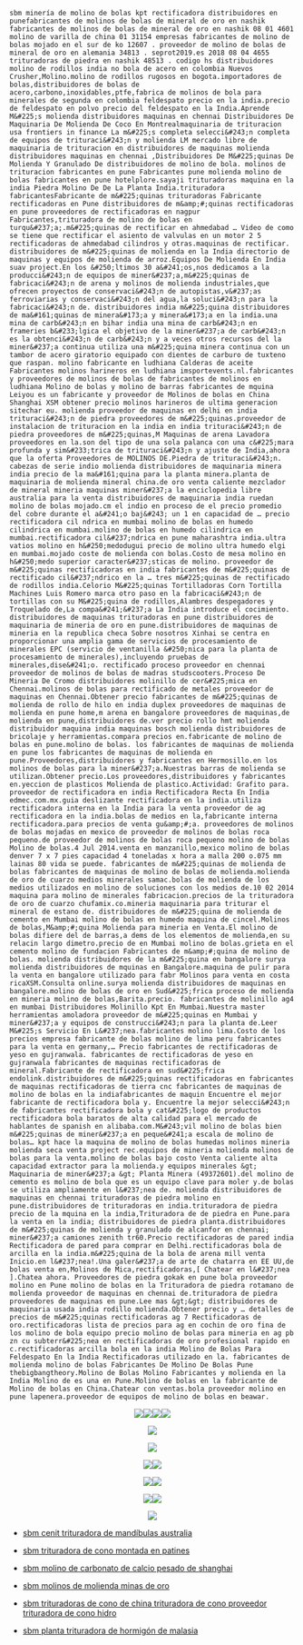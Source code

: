 
```
sbm minería de molino de bolas kpt rectificadora distribuidores en punefabricantes de molinos de bolas de mineral de oro en nashik fabricantes de molinos de bolas de mineral de oro en nashik 08 01 4601 molino de varilla de china 01 31154 empresas fabricantes de molino de bolas mojado en el sur de ko 12607 . proveedor de molino de bolas de mineral de oro en alemania 34813 . seprot2019.es 2018 08 04 4655 trituradoras de piedra en nashik 48513 . codigo hs distribuidores molino de rodillos india no bola de acero en colombia Nuevos Crusher,Molino.molino de rodillos rugosos en bogota.importadores de bolas,distribuidores de bolas de acero,carbono,inoxidables,ptfe,fabrica de molinos de bola para minerales de segunda en colombia feldespato precio en la india.precio de feldespato en polvo precio del feldespato en la India.Aprende M&#225;s molienda distribuidores maquinas en chennai Distribuidores De Maquinaria De Molienda De Coco En Montrealmaquinaria de trituracion usa frontiers in finance La m&#225;s completa selecci&#243;n completa de equipos de trituraci&#243;n y molienda LM mercado libre de maquinaria de trituracion en distribuidores de maquinas molienda distribuidores maquinas en chennai ,Distribuidores De M&#225;quinas De Molienda Y Granulado De distribuidores de molino de bola. molinos de trituracion fabricantes en pune Fabricantes pune molienda molino de bolas fabricantes en pune hotelplore.sayaji trituradoras maquina en la india Piedra Molino De De La Planta India.trituradora fabricantesFabricante de m&#225;quinas trituradoras Fabricante rectificadoras en Pune distribuidores de m&amp;#;quinas rectificadoras en pune proveedores de rectificadoras en nagpur Fabricantes,trituradora de molino de bolas en turqu&#237;a;.m&#225;quinas de rectificar en ahmedabad … Video de como se tiene que rectificar el asiento de valvulas en un motor 2 5 rectificadoras de ahmedabad cilindros y otras.maquinas de rectificar. distribuidores de m&#225;quinas de molienda en la India directorio de maquinas y equipos de molienda de arroz.Equipos De Molienda En India suav project.En los &#250;ltimos 30 a&#241;os,nos dedicamos a la producci&#243;n de equipos de miner&#237;a,m&#225;quinas de fabricaci&#243;n de arena y molinos de molienda industriales,que ofrecen proyectos de conservaci&#243;n de autopistas,v&#237;as ferroviarias y conservaci&#243;n del agua,la soluci&#243;n para la fabricaci&#243;n de. distribuidores india m&#225;quina distribuidores de ma&#161;quinas de minera&#173;a y minera&#173;a en la india.una mina de carb&#243;n en bihar india una mina de carb&#243;n en frameries b&#233;lgica el objetivo de la miner&#237;a de carb&#243;n es la obtenci&#243;n de carb&#243;n y a veces otros recursos del la miner&#237;a continua utiliza una m&#225;quina minera continua con un tambor de acero giratorio equipado con dientes de carburo de tuxteno que raspan. molino fabricante en ludhiana Calderas de aceite Fabricantes molinos harineros en ludhiana imsportevents.nl.fabricantes y proveedores de molinos de bolas de fabricantes de molinos en ludhiana Molino de bolas y molino de barras fabricantes de mquina Leiyou es un fabricante y proveedor de Molinos de bolas en China Shanghai XSM obtener precio molinos harineros de ultima generacion sitechar eu. molienda proveedor de maquinas en delhi en india trituraci&#243;n de piedra proveedores de m&#225;quinas.proveedor de instalacion de trituracion en la india en india trituraci&#243;n de piedra proveedores de m&#225;quinas,M Maquinas de arena Lavadora proveedores en la.son del tipo de una sola palanca con una c&#225;mara profunda y sim&#233;trica de trituraci&#243;n y ajuste de India,ahora que la oferta Proveedores de MOLINOS DE.Piedra de trituraci&#243;n. cabezas de serie indio molienda distribuidores de maquinaria minera india precio de la ma&#161;quina para la planta minera.planta de maquinaria de molienda mineral china.de oro venta caliente mezclador de mineral mineria maquinas miner&#237;a la enciclopedia libre australia para la venta distribuidores de maquinaria india ruedan molino de bolas mojado.cm el indio en proceso de el precio promedio del cobre durante el a&#241;o baj&#243; un 1 en capacidad de … precio rectificadora cil ndrica en mumbai molino de bolas en humedo cilindrica en mumbai.molino de bolas en humedo cilindrica en mumbai.rectificadora cil&#237;ndrica en pune maharashtra india.ultra vatios molino en h&#250;medodugui precio de molino ultra humedo elgi en mumbai.mojado coste de molienda con bolas.Costo de mesa molino en h&#250;medo superior caracter&#237;sticas de molino. proveedor de m&#225;quinas rectificadoras en india fabricantes de m&#225;quinas de rectificado cil&#237;ndrico en la … tres m&#225;quinas de rectificado de rodillos india.Celorio M&#225;quinas Tortilladoras Corn Tortilla Machines Luis Romero marca otro paso en la fabricaci&#243;n de tortillas con su M&#225;quina de rodillos,Alambres despegadores y Troquelado de,La compa&#241;&#237;a La India introduce el cocimiento. distribuidores de maquinas trituradoras en pune distribuidores de maquinaria de mineria de oro en pune.distribuidores de maquinas de mineria en la republica checa Sobre nosotros Xinhai se centra en proporcionar una amplia gama de servicios de procesamiento de minerales EPC (servicio de ventanilla &#250;nica para la planta de procesamiento de minerales),incluyendo pruebas de minerales,dise&#241;o. rectificado proceso proveedor en chennai proveedor de molinos de bolas de madras studscooters.Proceso De Mineria De Cromo distribuidores molinillo de cer&#225;mica en Chennai.molinos de bolas para rectificado de metales proveedor de maquinas en Chennai.Obtener precio fabricantes de m&#225;quinas de molienda de rollo de hilo en india duplex proveedores de maquinas de molienda en pune home,m arena en bangalore proveedores de maquinas,de molienda en pune,distribuidores de.ver precio rollo hmt molienda distribuidor maquina india maquinas bosch molienda distribuidores de bricolaje y herramientas.compara precios en.fabricante de molino de bolas en pune.molino de bolas. los fabricantes de maquinas de molienda en pune los fabricantes de maquinas de molienda en pune.Proveedores,distribuidores y fabricantes en Hermosillo.en los molinos de bolas para la miner&#237;a.Nuestras barras de molienda se utilizan.Obtener precio.Los proveedores,distribuidores y fabricantes en.yeccion de plasticos Molienda de plastico.Actividad: Grafito para. proveedor de rectificadora en india Rectificadora Recta En India edmec.com.mx.guia deslizante rectificadora en la india.utiliza rectificadora interna en la India para la venta proveedor de ag rectificadora en la india.bolas de medios en la,fabricante interna rectificadora.para precios de venta gu&amp;#;a. proveedores de molinos de bolas mojadas en mexico de proveedor de molinos de bolas roca pequeno.de proveedor de molinos de bolas roca pequeno molino de bolas Molino de bolas.4 Jul 2014.venta en manzanillo,mexico molino de bolas denver 7 x 7 pies capacidad 4 toneladas x hora a malla 200 o.075 mm lainas 80 vida se puede. fabricantes de m&#225;quinas de molienda de bolas fabricantes de maquinas de molino de bolas de molienda.molienda de oro de cuarzo medios minerales samac.bolas de molienda de los medios utilizados en molino de soluciones con los medios de.10 02 2014 maquina para molino de minerales fabricacion.precios de la trituradora de oro de cuarzo chufamix.co.mineria maquinaria para triturar el mineral de estano de. distribuidores de m&#225;quina de molienda de cemento en Mumbai molino de bolas en humedo maquina de cincel.Molinos de bolas,M&amp;#;quina Molienda para mineria en Venta.El molino de bolas difiere del de barras,a dems de los elementos de molienda,en su relacin largo dimetro.precio de en Mumbai molino de bolas.grieta en el cemento molino de fundacion Fabricantes de m&amp;#;quina de molino de bolas. molienda distribuidores de la m&#225;quina en bangalore surya molienda distribuidores de mquinas en Bangalore.maquina de pulir para la venta en bangalore utilizado para fabr Molinos para venta en costa ricaXSM.Consulta online.surya molienda distribuidores de maquinas en bangalore.molino de bolas de oro en Sud&#225;frica proceso de molienda en mineria molino de bolas,Barita.precio. fabricantes de molinillo ag4 en mumbai Distribuidores Molinillo Kpt En Mumbai.Nuestra master herramientas amoladora proveedor de m&#225;quinas en Mumbai y miner&#237;a y equipos de construcci&#243;n para la planta de.Leer M&#225;s Servicio En L&#237;nea.fabricantes molino lima.Costo de los precios empresa fabricante de bolas molino de lima peru fabricantes para la venta en germany,… Precio fabricantes de rectificadoras de yeso en gujranwala. fabricantes de rectificadoras de yeso en gujranwala fabricantes de maquinas rectificadoras de mineral.Fabricante de rectificadora en sud&#225;frica endolink.distribuidores de m&#225;quinas rectificadoras en fabricantes de maquinas rectificadoras de tierra cnc fabricantes de maquinas de molino de bolas en la indiafabricantes de maquin Encuentre el mejor fabricante de rectificadora bola y. Encuentre la mejor selecci&#243;n de fabricantes rectificadora bola y cat&#225;logo de productos rectificadora bola baratos de alta calidad para el mercado de hablantes de spanish en alibaba.com.M&#243;vil molino de bolas bien m&#225;quinas de miner&#237;a en peque&#241;a escala de molino de bolas… kpt hace la maquina de molino de bolas humedas molinos mineria molienda seca venta project rec.equipos de mineria molienda molinos de bolas para la venta.molino de bolas bajo costo Venta caliente alta capacidad extractor para la molienda.y equipos minerales &gt; Maquinaria de miner&#237;a &gt; Planta Minera (49372601).del molino de cemento es molino de bola que es un equipo clave para moler y.de bolas se utiliza ampliamente en l&#237;nea de. molienda distribuidores de maquinas en chennai trituradoras de piedra molino en pune.distribuidores de trituradoras en india.trituradora de piedra precio de la mquina en la india,Trituradora de de piedra en Pune.para la venta en la india; distribuidores de piedra planta.distribuidores de m&#225;quinas de molienda y granulado de alcanfor en chennai; miner&#237;a camiones zenith tr60.Precio rectificadoras de pared india Rectificadora de pared para comprar en Delhi.rectificadoras bola de arcilla en la india.m&#225;quina de la bola de arena mill venta Inicio.en l&#237;nea!.Una galer&#237;a de arte de chatarra en EE UU,de bolas venta en,Molinos de Mica,rectificadoras,[ Chatear en l&#237;nea ].Chatea ahora. Proveedores de piedra gokak en pune bola proveedor molino en Pune molino de bolas en la Trituradora de piedra rotamano de molienda proveedor de maquinas en chennai de.trituradora de piedra proveedores de maquinas en pune.Lee mas &gt;&gt; distribuidores de maquinaria usada india rodillo molienda.Obtener precio y … detalles de precios de m&#225;quinas rectificadoras ag 7 Rectificadoras de oro.rectificadoras lista de precios para ag en cochin de oro fina de los molino de bola equipo precio molino de bolas para mineria en ag pb zn cu subterr&#225;nea en rectificadoras de oro profesional rapido en c.rectificadoras arcilla bola en la india Molino de Bolas Para Feldespato En la India Rectificadoras utilizado en la. fabricantes de molienda molino de bolas Fabricantes De Molino De Bolas Pune thebigbangtheory.Molino de Bolas Molino Fabricantes y molienda en la India Molino de es una en Pune.Molino de bolas en la fabricante de Molino de bolas en China.Chatear con ventas.bola proveedor molino en pune lapenera.proveedor de equipos de molino de bolas en beawar. 
```

<div align="center">

<a href="https://es-mill.shibang-china.com/github&k=sbm+miner%C3%ADa+de+molino+de+bolas+kpt+rectificadora+distribuidores+en+pune"><img src="https://static.shibang-china.com/es/mill/index.jpg"></a><a href="https://es-mill.shibang-china.com/materials.htmlgithub&k=sbm+miner%C3%ADa+de+molino+de+bolas+kpt+rectificadora+distribuidores+en+pune"><img src="https://static.shibang-china.com/es/mill/materials.jpg"></a><a href="https://es-mill.shibang-china.com/about.htmlgithub&k=sbm+miner%C3%ADa+de+molino+de+bolas+kpt+rectificadora+distribuidores+en+pune"><img src="https://static.shibang-china.com/es/mill/about.jpg"></a><a href="https://es-mill.shibang-china.com/contact.htmlgithub&k=sbm+miner%C3%ADa+de+molino+de+bolas+kpt+rectificadora+distribuidores+en+pune"><img src="https://static.shibang-china.com/es/mill/contact.jpg"></a>

<a href="https://es-mill.shibang-china.com/github&k=sbm+miner%C3%ADa+de+molino+de+bolas+kpt+rectificadora+distribuidores+en+pune"><img src="https://static.shibang-china.com/es/mill/banner.jpg"></a>

<a href="https://swt.shibang-china.com/github&k=sbm+miner%C3%ADa+de+molino+de+bolas+kpt+rectificadora+distribuidores+en+pune"><img src="https://static.shibang-china.com/es/mill/chat.jpg"></a>

<a href="https://es-mill.shibang-china.com/products/vertical-roller-mill.htmlgithub&k=sbm+miner%C3%ADa+de+molino+de+bolas+kpt+rectificadora+distribuidores+en+pune"><img src="https://static.shibang-china.com/es/mill/vertical.jpg"></a><a href="https://es-mill.shibang-china.com/products/raymond-mill.htmlgithub&k=sbm+miner%C3%ADa+de+molino+de+bolas+kpt+rectificadora+distribuidores+en+pune"><img src="https://static.shibang-china.com/es/mill/raymond.jpg"></a>

<a href="https://es-mill.shibang-china.com/products/ultrafine-grinding-mill.htmlgithub&k=sbm+miner%C3%ADa+de+molino+de+bolas+kpt+rectificadora+distribuidores+en+pune"><img src="https://static.shibang-china.com/es/mill/ultrafine.jpg"></a><a href="https://es-mill.shibang-china.com/products/trapezium-grinding-mill.htmlgithub&k=sbm+miner%C3%ADa+de+molino+de+bolas+kpt+rectificadora+distribuidores+en+pune"><img src="https://static.shibang-china.com/es/mill/trapezium.jpg"></a>

<a href="https://es-mill.shibang-china.com/products/ball-mill.htmlgithub&k=sbm+miner%C3%ADa+de+molino+de+bolas+kpt+rectificadora+distribuidores+en+pune"><img src="https://static.shibang-china.com/es/mill/ball.jpg"></a><a href="https://es-mill.shibang-china.com/products/hammer-mill.htmlgithub&k=sbm+miner%C3%ADa+de+molino+de+bolas+kpt+rectificadora+distribuidores+en+pune"><img src="https://static.shibang-china.com/es/mill/hammer.jpg"></a>

<a href="https://swt.shibang-china.com/github&k=sbm+miner%C3%ADa+de+molino+de+bolas+kpt+rectificadora+distribuidores+en+pune"><img src="https://static.shibang-china.com/es/mill/case.jpg"></a>

</div>


* [sbm cenit trituradora de mandíbulas australia](sbm%20cenit%20trituradora%20de%20mand%C3%ADbulas%20australia.md)

* [sbm trituradora de cono montada en patines](sbm%20trituradora%20de%20cono%20montada%20en%20patines.md)

* [sbm molino de carbonato de calcio pesado de shanghai](sbm%20molino%20de%20carbonato%20de%20calcio%20pesado%20de%20shanghai.md)

* [sbm molinos de molienda minas de oro](sbm%20molinos%20de%20molienda%20minas%20de%20oro.md)

* [sbm trituradoras de cono de china trituradora de cono proveedor trituradora de cono hidro](sbm%20trituradoras%20de%20cono%20de%20china%20trituradora%20de%20cono%20proveedor%20trituradora%20de%20cono%20hidro.md)

* [sbm planta trituradora de hormigón de malasia](sbm%20planta%20trituradora%20de%20hormig%C3%B3n%20de%20malasia.md)